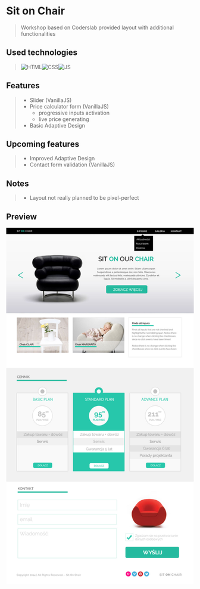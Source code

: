 # Sit on Chair
> Workshop based on Coderslab provided layout with additional functionalities

## Used technologies
> <img alt="HTML" src="https://image.freepik.com/free-icon/html-file-with-code-symbol_318-45756.jpg" width="100"/><img alt="CSS" src="https://image.freepik.com/free-icon/css-file-format-symbol_318-45329.jpg" width="100"/><img alt="JS" src="https://image.freepik.com/free-icon/js-file-format-symbol_318-45823.jpg" width="100"/>

## Features
> * Slider (VanillaJS)
> * Price calculator form (VanillaJS)
>     * progressive inputs activation
>     * live price generating
> * Basic Adaptive Design

## Upcoming features
> * Improved Adaptive Design
> * Contact form validation (VanillaJS)

## Notes
> * Layout not really planned to be pixel-perfect

## Preview
<img src="https://github.com/Emzawadzki/sitOnChair-layout/blob/master/warsztat1.jpg?raw=true" alt="Layout preview"/>
